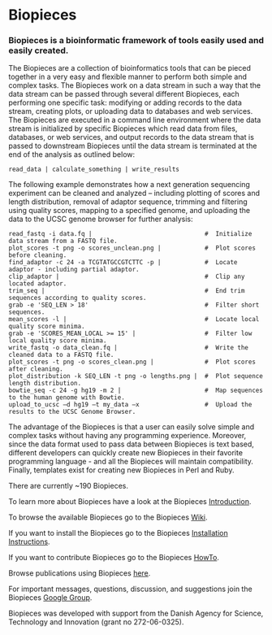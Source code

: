 # Biopieces
### Biopieces is a bioinformatic framework of tools easily used and easily created.

The Biopieces are a collection of bioinformatics tools that can be pieced
together in a very easy and flexible manner to perform both simple and complex
tasks. The Biopieces work on a data stream in such a way that the data stream
can be passed through several different Biopieces, each performing one specific
task: modifying or adding records to the data stream, creating plots, or
uploading data to databases and web services. The Biopieces are executed in a
command line environment where the data stream is initialized by specific
Biopieces which read data from files, databases, or web services, and output
records to the data stream that is passed to downstream Biopieces until the data
stream is terminated at the end of the analysis as outlined below:

```
read_data | calculate_something | write_results
```

The following example demonstrates how a next generation sequencing experiment
can be cleaned and analyzed – including plotting of scores and length
distribution, removal of adaptor sequence, trimming and filtering using quality
scores, mapping to a specified genome, and uploading the data to the UCSC genome
browser for further analysis:

```
read_fastq -i data.fq |                               #  Initialize data stream from a FASTQ file.
plot_scores -t png -o scores_unclean.png |            #  Plot scores before cleaning.
find_adaptor -c 24 -a TCGTATGCCGTCTTC -p |            #  Locate adaptor - including partial adaptor.
clip_adaptor |                                        #  Clip any located adaptor.
trim_seq |                                            #  End trim sequences according to quality scores.
grab -e 'SEQ_LEN > 18'                                #  Filter short sequences.
mean_scores -l |                                      #  Locate local quality score minima.
grab -e 'SCORES_MEAN_LOCAL >= 15' |                   #  Filter low local quality score minima.
write_fastq -o data_clean.fq |                        #  Write the cleaned data to a FASTQ file.
plot_scores -t png -o scores_clean.png |              #  Plot scores after cleaning.
plot_distribution -k SEQ_LEN -t png -o lengths.png |  #  Plot sequence length distribution.
bowtie_seq -c 24 -g hg19 -m 2 |                       #  Map sequences to the human genome with Bowtie.
upload_to_ucsc –d hg19 –t my_data –x                  #  Upload the results to the UCSC Genome Browser.
```

The advantage of the Biopieces is that a user can easily solve simple and complex tasks without having any programming experience. Moreover, since the data format used to pass data between Biopieces is text based, different developers can quickly create new Biopieces in their favorite programming language - and all the Biopieces will maintain compatibility. Finally, templates exist for creating new Biopieces in Perl and Ruby.

There are currently ~190 Biopieces.

To learn more about Biopieces have a look at the Biopieces [Introduction](https://github.com/maasha/biopieces/wiki/Introduction).

To browse the available Biopieces go to the Biopieces [Wiki](http://github.com/maasha/biopieces/wiki).


If you want to install the Biopieces go to the Biopieces [Installation Instructions](https://github.com/maasha/biopieces/wiki/Installation).

If you want to contribute Biopieces go to the Biopieces [HowTo](https://github.com/maasha/biopieces/wiki/HowTo).

Browse publications using Biopieces [here](https://scholar.google.dk/scholar?hl=en&as_sdt=0%2C5&q=biopieces&btnG=).

For important messages, questions, discussion, and suggestions join the Biopieces [Google Group](https://groups.google.com/forum/#!forum/biopieces).

Biopieces was developed with support from the Danish Agency for Science, Technology and Innovation (grant no 272-06-0325).
